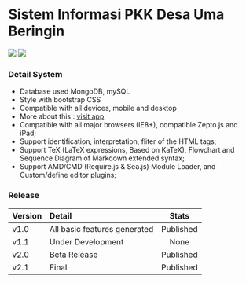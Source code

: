 # Sistem Informasi PKK Desa Uma Beringin
![](https://img.shields.io/github/tag/pandao/editor.md.svg) ![](https://img.shields.io/github/release/pandao/editor.md.svg)
### Detail System

- Database used MongoDB, mySQL
- Style with bootstrap CSS
- Compatible with all devices, mobile and desktop
- More about this : [visit app](http://pkk.umaberingin.desa.id/)
- Compatible with all major browsers (IE8+), compatible Zepto.js and iPad;
- Support identification, interpretation, fliter of the HTML tags;
- Support TeX (LaTeX expressions, Based on KaTeX), Flowchart and Sequence Diagram of Markdown extended syntax;
- Support AMD/CMD (Require.js & Sea.js) Module Loader, and Custom/define editor plugins;

### Release
| Version  | Detail  | Stats |
| :------------ |:-------------| :-----:|
| v1.0      | All basic features generated | Published |
| v1.1      | Under Development | None |
| v2.0      | Beta Release | Published |
| v2.1      | Final | Published |

